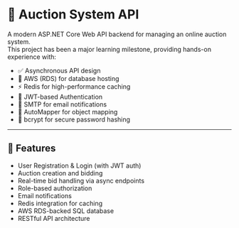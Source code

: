 # 🛒 Auction System API

A modern ASP.NET Core Web API backend for managing an online auction system.  
This project has been a major learning milestone, providing hands-on experience with:

- ✅ Asynchronous API design
- 🚀 AWS (RDS) for database hosting
- ⚡ Redis for high-performance caching
- 🔐 JWT-based Authentication
- 📧 SMTP for email notifications
- 🔄 AutoMapper for object mapping
- 🧂 bcrypt for secure password hashing

---

## 🚧 Features

- User Registration & Login (with JWT auth)
- Auction creation and bidding
- Real-time bid handling via async endpoints
- Role-based authorization
- Email notifications
- Redis integration for caching
- AWS RDS-backed SQL database
- RESTful API architecture
